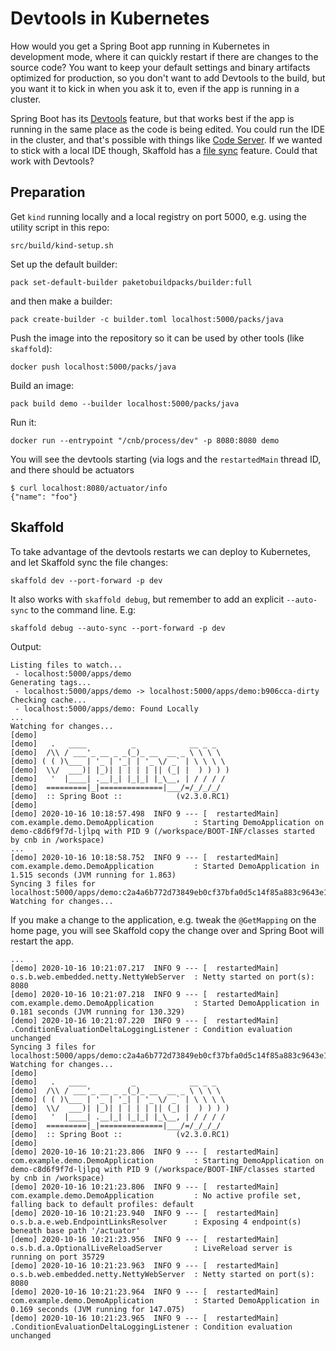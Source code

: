 # Devtools in Kubernetes

How would you get a Spring Boot app running in Kubernetes in development mode, where it can quickly restart if there are changes to the source code? You want to keep your default settings and binary artifacts optimized for production, so you don't want to add Devtools to the build, but you want it to kick in when you ask it to, even if the app is running in a cluster.

Spring Boot has its [Devtools](https://docs.spring.io/spring-boot/docs/1.5.16.RELEASE/reference/html/using-boot-devtools.html) feature, but that works best if the app is running in the same place as the code is being edited. You could run the IDE in the cluster, and that's possible with things like [Code Server](https://github.com/cdr/code-server). If we wanted to stick with a local IDE though, Skaffold has a [file sync](https://skaffold.dev/docs/pipeline-stages/filesync/) feature. Could that work with Devtools?

## Preparation

Get `kind` running locally and a local registry on port 5000, e.g. using the utility script in this repo:

```
src/build/kind-setup.sh
```

Set up the default builder:

```
pack set-default-builder paketobuildpacks/builder:full
```

and then make a builder:

```
pack create-builder -c builder.toml localhost:5000/packs/java
```

Push the image into the repository so it can be used by other tools (like `skaffold`):

```
docker push localhost:5000/packs/java
```

Build an image:

```
pack build demo --builder localhost:5000/packs/java
```

Run it:

```
docker run --entrypoint "/cnb/process/dev" -p 8080:8080 demo
```

You will see the devtools starting (via logs and the `restartedMain` thread ID, and there should be actuators

```
$ curl localhost:8080/actuator/info
{"name": "foo"}
```

## Skaffold

To take advantage of the devtools restarts we can deploy to Kubernetes, and let Skaffold sync the file changes:

```
skaffold dev --port-forward -p dev
```

It also works with `skaffold debug`, but remember to add an explicit `--auto-sync` to the command line. E.g:


```
skaffold debug --auto-sync --port-forward -p dev
```

Output:

```
Listing files to watch...
 - localhost:5000/apps/demo
Generating tags...
 - localhost:5000/apps/demo -> localhost:5000/apps/demo:b906cca-dirty
Checking cache...
 - localhost:5000/apps/demo: Found Locally
...
Watching for changes...
[demo] 
[demo]   .   ____          _            __ _ _
[demo]  /\\ / ___'_ __ _ _(_)_ __  __ _ \ \ \ \
[demo] ( ( )\___ | '_ | '_| | '_ \/ _` | \ \ \ \
[demo]  \\/  ___)| |_)| | | | | || (_| |  ) ) ) )
[demo]   '  |____| .__|_| |_|_| |_\__, | / / / /
[demo]  =========|_|==============|___/=/_/_/_/
[demo]  :: Spring Boot ::            (v2.3.0.RC1)
[demo] 
[demo] 2020-10-16 10:18:57.498  INFO 9 --- [  restartedMain] com.example.demo.DemoApplication         : Starting DemoApplication on demo-c8d6f9f7d-ljlpq with PID 9 (/workspace/BOOT-INF/classes started by cnb in /workspace)
...
[demo] 2020-10-16 10:18:58.752  INFO 9 --- [  restartedMain] com.example.demo.DemoApplication         : Started DemoApplication in 1.515 seconds (JVM running for 1.863)
Syncing 3 files for localhost:5000/apps/demo:c2a4a6b772d73849eb0cf37bfa0d5c14f85a883c9643e1af7cb8f037a66d22a4
Watching for changes...
```

If you make a change to the application, e.g. tweak the `@GetMapping` on the home page, you will see Skaffold copy the change over and Spring Boot will restart the app.

```
...
[demo] 2020-10-16 10:21:07.217  INFO 9 --- [  restartedMain] o.s.b.web.embedded.netty.NettyWebServer  : Netty started on port(s): 8080
[demo] 2020-10-16 10:21:07.218  INFO 9 --- [  restartedMain] com.example.demo.DemoApplication         : Started DemoApplication in 0.181 seconds (JVM running for 130.329)
[demo] 2020-10-16 10:21:07.220  INFO 9 --- [  restartedMain] .ConditionEvaluationDeltaLoggingListener : Condition evaluation unchanged
Syncing 3 files for localhost:5000/apps/demo:c2a4a6b772d73849eb0cf37bfa0d5c14f85a883c9643e1af7cb8f037a66d22a4
Watching for changes...
[demo] 
[demo]   .   ____          _            __ _ _
[demo]  /\\ / ___'_ __ _ _(_)_ __  __ _ \ \ \ \
[demo] ( ( )\___ | '_ | '_| | '_ \/ _` | \ \ \ \
[demo]  \\/  ___)| |_)| | | | | || (_| |  ) ) ) )
[demo]   '  |____| .__|_| |_|_| |_\__, | / / / /
[demo]  =========|_|==============|___/=/_/_/_/
[demo]  :: Spring Boot ::            (v2.3.0.RC1)
[demo] 
[demo] 2020-10-16 10:21:23.806  INFO 9 --- [  restartedMain] com.example.demo.DemoApplication         : Starting DemoApplication on demo-c8d6f9f7d-ljlpq with PID 9 (/workspace/BOOT-INF/classes started by cnb in /workspace)
[demo] 2020-10-16 10:21:23.806  INFO 9 --- [  restartedMain] com.example.demo.DemoApplication         : No active profile set, falling back to default profiles: default
[demo] 2020-10-16 10:21:23.940  INFO 9 --- [  restartedMain] o.s.b.a.e.web.EndpointLinksResolver      : Exposing 4 endpoint(s) beneath base path '/actuator'
[demo] 2020-10-16 10:21:23.956  INFO 9 --- [  restartedMain] o.s.b.d.a.OptionalLiveReloadServer       : LiveReload server is running on port 35729
[demo] 2020-10-16 10:21:23.963  INFO 9 --- [  restartedMain] o.s.b.web.embedded.netty.NettyWebServer  : Netty started on port(s): 8080
[demo] 2020-10-16 10:21:23.964  INFO 9 --- [  restartedMain] com.example.demo.DemoApplication         : Started DemoApplication in 0.169 seconds (JVM running for 147.075)
[demo] 2020-10-16 10:21:23.965  INFO 9 --- [  restartedMain] .ConditionEvaluationDeltaLoggingListener : Condition evaluation unchanged
```